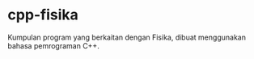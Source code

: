 # cpp-fisika
Kumpulan program yang berkaitan dengan Fisika, dibuat menggunakan bahasa pemrograman C++.
